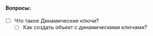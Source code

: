 <br>

#### Вопросы:

- [ ] Что такое Динамические ключи?
  - [ ] Как создать объект с динамическими ключами?
